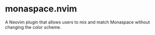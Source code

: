 # monaspace.nvim
A Neovim plugin that allows users to mix and match Monaspace without changing the color scheme.
